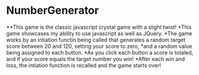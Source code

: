 # NumberGenerator

**This game is the classic javascript crystal game with a slight twist! 
*This game showcases my ability to use javascript as well as JQuery. 
*The game works by an intiation functin being called that generates a random target score between 20 and 120, setting your score to zero, *and a random value being assigned to each button. 
*As you click each button a score is totaled, and if your score equals the target number you win! 
*After each win and loss, the intiation function is recalled and the game starts over! 
